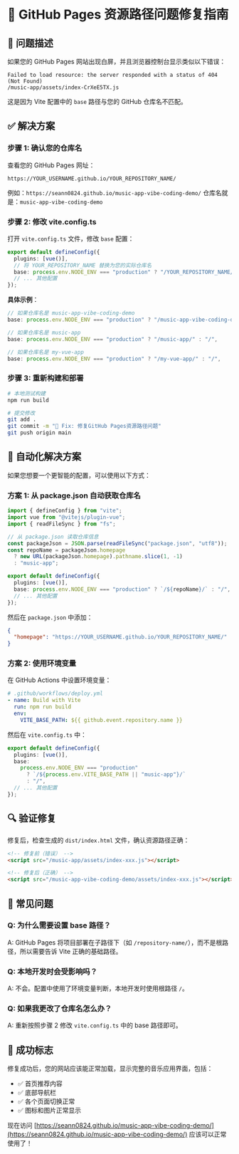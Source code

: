 # 🔧 GitHub Pages 资源路径问题修复指南

## 🚨 问题描述

如果您的 GitHub Pages 网站出现白屏，并且浏览器控制台显示类似以下错误：

```
Failed to load resource: the server responded with a status of 404 (Not Found)
/music-app/assets/index-CrXeE5TX.js
```

这是因为 Vite 配置中的 `base` 路径与您的 GitHub 仓库名不匹配。

## ✅ 解决方案

### 步骤 1: 确认您的仓库名

查看您的 GitHub Pages 网址：

```
https://YOUR_USERNAME.github.io/YOUR_REPOSITORY_NAME/
```

例如：`https://seann0824.github.io/music-app-vibe-coding-demo/`
仓库名就是：`music-app-vibe-coding-demo`

### 步骤 2: 修改 vite.config.ts

打开 `vite.config.ts` 文件，修改 `base` 配置：

```typescript
export default defineConfig({
  plugins: [vue()],
  // 将 YOUR_REPOSITORY_NAME 替换为您的实际仓库名
  base: process.env.NODE_ENV === "production" ? "/YOUR_REPOSITORY_NAME/" : "/",
  // ... 其他配置
});
```

**具体示例**：

```typescript
// 如果仓库名是 music-app-vibe-coding-demo
base: process.env.NODE_ENV === "production" ? "/music-app-vibe-coding-demo/" : "/",

// 如果仓库名是 music-app
base: process.env.NODE_ENV === "production" ? "/music-app/" : "/",

// 如果仓库名是 my-vue-app
base: process.env.NODE_ENV === "production" ? "/my-vue-app/" : "/",
```

### 步骤 3: 重新构建和部署

```bash
# 本地测试构建
npm run build

# 提交修改
git add .
git commit -m "🔧 Fix: 修复GitHub Pages资源路径问题"
git push origin main
```

## 🎯 自动化解决方案

如果您想要一个更智能的配置，可以使用以下方式：

### 方案 1: 从 package.json 自动获取仓库名

```typescript
import { defineConfig } from "vite";
import vue from "@vitejs/plugin-vue";
import { readFileSync } from "fs";

// 从 package.json 读取仓库信息
const packageJson = JSON.parse(readFileSync("package.json", "utf8"));
const repoName = packageJson.homepage
  ? new URL(packageJson.homepage).pathname.slice(1, -1)
  : "music-app";

export default defineConfig({
  plugins: [vue()],
  base: process.env.NODE_ENV === "production" ? `/${repoName}/` : "/",
  // ... 其他配置
});
```

然后在 `package.json` 中添加：

```json
{
  "homepage": "https://YOUR_USERNAME.github.io/YOUR_REPOSITORY_NAME/"
}
```

### 方案 2: 使用环境变量

在 GitHub Actions 中设置环境变量：

```yaml
# .github/workflows/deploy.yml
- name: Build with Vite
  run: npm run build
  env:
    VITE_BASE_PATH: ${{ github.event.repository.name }}
```

然后在 `vite.config.ts` 中：

```typescript
export default defineConfig({
  plugins: [vue()],
  base:
    process.env.NODE_ENV === "production"
      ? `/${process.env.VITE_BASE_PATH || "music-app"}/`
      : "/",
  // ... 其他配置
});
```

## 🔍 验证修复

修复后，检查生成的 `dist/index.html` 文件，确认资源路径正确：

```html
<!-- 修复前（错误） -->
<script src="/music-app/assets/index-xxx.js"></script>

<!-- 修复后（正确） -->
<script src="/music-app-vibe-coding-demo/assets/index-xxx.js"></script>
```

## 📝 常见问题

### Q: 为什么需要设置 base 路径？

A: GitHub Pages 将项目部署在子路径下（如 `/repository-name/`），而不是根路径，所以需要告诉 Vite 正确的基础路径。

### Q: 本地开发时会受影响吗？

A: 不会。配置中使用了环境变量判断，本地开发时使用根路径 `/`。

### Q: 如果我更改了仓库名怎么办？

A: 重新按照步骤 2 修改 `vite.config.ts` 中的 base 路径即可。

## 🎉 成功标志

修复成功后，您的网站应该能正常加载，显示完整的音乐应用界面，包括：

- ✅ 首页推荐内容
- ✅ 底部导航栏
- ✅ 各个页面切换正常
- ✅ 图标和图片正常显示

现在访问 [https://seann0824.github.io/music-app-vibe-coding-demo/](https://seann0824.github.io/music-app-vibe-coding-demo/) 应该可以正常使用了！

